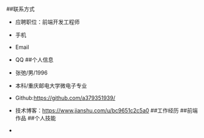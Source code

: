 
##联系方式
- 应聘职位：前端开发工程师
- 手机
- Email
- QQ
##个人信息
- 张弛/男/1996
- 本科/重庆邮电大学微电子专业
- Github:https://github.com/a379351939/
- 技术博客：https://www.jianshu.com/u/bc9651c2c5a0
##工作经历
##前端作品
##个人技能



-


